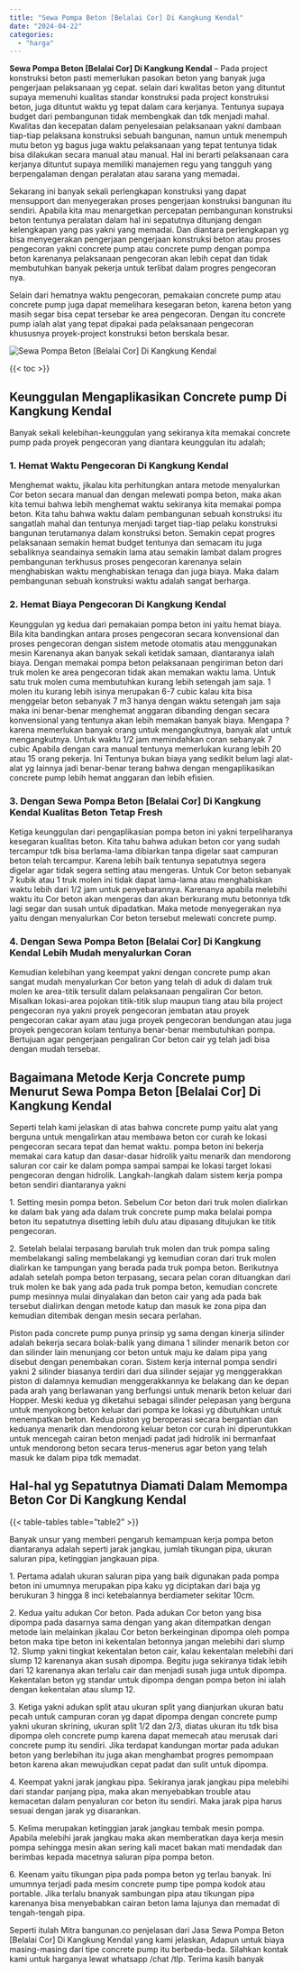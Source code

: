 ```yaml
---
title: "Sewa Pompa Beton [Belalai Cor] Di Kangkung Kendal"
date: "2024-04-22"
categories: 
  - "harga"
---
```


**Sewa Pompa Beton \[Belalai Cor\] Di Kangkung Kendal** – Pada project konstruksi beton pasti memerlukan pasokan beton yang banyak juga pengerjaan pelaksanaan yg cepat. selain dari kwalitas beton yang dituntut supaya memenuhi kualitas standar konstruksi pada project konstruksi beton, juga dituntut waktu yg tepat dalam cara kerjanya. Tentunya supaya budget dari pembangunan tidak membengkak dan tdk menjadi mahal. Kwalitas dan kecepatan dalam penyelesaian pelaksanaan yakni dambaan tiap-tiap pelaksana konstruksi sebuah bangunan, namun untuk menempuh mutu beton yg bagus juga waktu pelaksanaan yang tepat tentunya tidak bisa dilakukan secara manual atau manual. Hal ini berarti pelaksanaan cara kerjanya dituntut supaya memiliki manajemen regu yang tangguh yang berpengalaman dengan peralatan atau sarana yang memadai.

Sekarang ini banyak sekali perlengkapan konstruksi yang dapat mensupport dan menyegerakan proses pengerjaan konstruksi bangunan itu sendiri. Apabila kita mau menargetkan percepatan pembangunan konstruksi beton tentunya peralatan dalam hal ini sepatutnya ditunjang dengan kelengkapan yang pas yakni yang memadai. Dan diantara perlengkapan yg bisa menyegerakan pengerjaan pengerjaan konstruksi beton atau proses pengecoran yakni concrete pump atau concrete pump dengan pompa beton karenanya pelaksanaan pengecoran akan lebih cepat dan tidak membutuhkan banyak pekerja untuk terlibat dalam progres pengecoran nya.

Selain dari hematnya waktu pengecoran, pemakaian concrete pump atau concrete pump juga dapat memelihara kesegaran beton, karena beton yang masih segar bisa cepat tersebar ke area pengecoran. Dengan itu concrete pump ialah alat yang tepat dipakai pada pelaksanaan pengecoran khususnya proyek-project konstruksi beton berskala besar.

![Sewa Pompa Beton [Belalai Cor] Di Kangkung Kendal](/images/sewa-concrete-pump-01.png)

{{< toc >}}

## Keunggulan Mengaplikasikan Concrete pump Di Kangkung Kendal

Banyak sekali kelebihan-keunggulan yang sekiranya kita memakai concrete pump pada proyek pengecoran yang diantara keunggulan itu adalah;

### 1\. Hemat Waktu Pengecoran Di Kangkung Kendal

Menghemat waktu, jikalau kita perhitungkan antara metode menyalurkan Cor beton secara manual dan dengan melewati pompa beton, maka akan kita temui bahwa lebih menghemat waktu sekiranya kita memakai pompa beton. Kita tahu bahwa waktu dalam pembangunan sebuah konstruksi itu sangatlah mahal dan tentunya menjadi target tiap-tiap pelaku konstruksi bangunan terutamanya dalam konstruksi beton. Semakin cepat progres pelaksanaan semakin hemat budget tentunya dan semacam itu juga sebaliknya seandainya semakin lama atau semakin lambat dalam progres pembangunan terkhusus proses pengecoran karenanya selain menghabiskan waktu menghabiskan tenaga dan juga biaya. Maka dalam pembangunan sebuah konstruksi waktu adalah sangat berharga.

### 2\. Hemat Biaya Pengecoran Di Kangkung Kendal

Keunggulan yg kedua dari pemakaian pompa beton ini yaitu hemat biaya. Bila kita bandingkan antara proses pengecoran secara konvensional dan proses pengecoran dengan sistem metode otomatis atau menggunakan mesin Karenanya akan banyak sekali ketidak samaan, diantaranya ialah biaya. Dengan memakai pompa beton pelaksanaan pengiriman beton dari truk molen ke area pengecoran tidak akan memakan waktu lama. Untuk satu truk molen cuma membutuhkan kurang lebih setengah jam saja. 1 molen itu kurang lebih isinya merupakan 6-7 cubic kalau kita bisa menggelar beton sebanyak 7 m3 hanya dengan waktu setengah jam saja maka ini benar-benar menghemat anggaran dibanding dengan secara konvensional yang tentunya akan lebih memakan banyak biaya. Mengapa ? karena memerlukan banyak orang untuk mengangkutnya, banyak alat untuk mengangkutnya. Untuk waktu 1/2 jam memindahkan coran sebanyak 7 cubic Apabila dengan cara manual tentunya memerlukan kurang lebih 20 atau 15 orang pekerja. Ini Tentunya bukan biaya yang sedikit belum lagi alat-alat yg lainnya jadi benar-benar terang bahwa dengan mengaplikasikan concrete pump lebih hemat anggaran dan lebih efisien.

### 3\. Dengan Sewa Pompa Beton \[Belalai Cor\] Di Kangkung Kendal Kualitas Beton Tetap Fresh

Ketiga keunggulan dari pengaplikasian pompa beton ini yakni terpeliharanya kesegaran kualitas beton. Kita tahu bahwa adukan beton cor yang sudah tercampur tdk bisa berlama-lama dibiarkan tanpa digelar saat campuran beton telah tercampur. Karena lebih baik tentunya sepatutnya segera digelar agar tidak segera setting atau mengeras. Untuk Cor beton sebanyak 7 kubik atau 1 truk molen ini tidak dapat lama-lama atau menghabiskan waktu lebih dari 1/2 jam untuk penyebarannya. Karenanya apabila melebihi waktu itu Cor beton akan mengeras dan akan berkurang mutu betonnya tdk lagi segar dan susah untuk dipadatkan. Maka metode menyegerakan nya yaitu dengan menyalurkan Cor beton tersebut melewati concrete pump.

### 4\. Dengan Sewa Pompa Beton \[Belalai Cor\] Di Kangkung Kendal Lebih Mudah menyalurkan Coran

Kemudian kelebihan yang keempat yakni dengan concrete pump akan sangat mudah menyalurkan Cor beton yang telah di aduk di dalam truk molen ke area-titik tersulit dalam pelaksanaan pengaliran Cor beton. Misalkan lokasi-area pojokan titik-titik slup maupun tiang atau bila project pengecoran nya yakni proyek pengecoran jembatan atau proyek pengecoran cakar ayam atau juga proyek pengecoran bendungan atau juga proyek pengecoran kolam tentunya benar-benar membutuhkan pompa. Bertujuan agar pengerjaan pengaliran Cor beton cair yg telah jadi bisa dengan mudah tersebar.

## Bagaimana Metode Kerja Concrete pump Menurut Sewa Pompa Beton \[Belalai Cor\] Di Kangkung Kendal

Seperti telah kami jelaskan di atas bahwa concrete pump yaitu alat yang berguna untuk mengalirkan atau membawa beton cor curah ke lokasi pengecoran secara tepat dan hemat waktu. pompa beton ini bekerja memakai cara katup dan dasar-dasar hidrolik yaitu menarik dan mendorong saluran cor cair ke dalam pompa sampai sampai ke lokasi target lokasi pengecoran dengan hidrolik. Langkah-langkah dalam sistem kerja pompa beton sendiri diantaranya yakni

1\. Setting mesin pompa beton. Sebelum Cor beton dari truk molen dialirkan ke dalam bak yang ada dalam truk concrete pump maka belalai pompa beton itu sepatutnya disetting lebih dulu atau dipasang ditujukan ke titik pengecoran.

2\. Setelah belalai terpasang barulah truk molen dan truk pompa saling membelakangi saling membelakangi yg kemudian coran dari truk molen dialirkan ke tampungan yang berada pada truk pompa beton. Berikutnya adalah setelah pompa beton terpasang, secara pelan coran dituangkan dari truk molen ke bak yang ada pada truk pompa beton, kemudian concrete pump mesinnya mulai dinyalakan dan beton cair yang ada pada bak tersebut dialirkan dengan metode katup dan masuk ke zona pipa dan kemudian ditembak dengan mesin secara perlahan.

Piston pada concrete pump punya prinsip yg sama dengan kinerja silinder adalah bekerja secara bolak-balik yang dimana 1 silinder menarik beton cor dan silinder lain menunjang cor beton untuk maju ke dalam pipa yang disebut dengan penembakan coran. Sistem kerja internal pompa sendiri yakni 2 silinder biasanya terdiri dari dua silinder sejajar yg menggerakkan piston di dalamnya kemudian menggerakkannya ke belakang dan ke depan pada arah yang berlawanan yang berfungsi untuk menarik beton keluar dari Hopper. Meski kedua yg diketahui sebagai silinder pelepasan yang berguna untuk menyokong beton keluar dari pompa ke lokasi yg dibutuhkan untuk menempatkan beton. Kedua piston yg beroperasi secara bergantian dan keduanya menarik dan mendorong keluar beton cor curah ini diperuntukkan untuk mencegah cairan beton menjadi padat jadi hidrolik ini bermanfaat untuk mendorong beton secara terus-menerus agar beton yang telah masuk ke dalam pipa tdk memadat.

## Hal-hal yg Sepatutnya Diamati Dalam Memompa Beton Cor Di Kangkung Kendal

{{< table-tables table="table2" >}}

Banyak unsur yang memberi pengaruh kemampuan kerja pompa beton diantaranya adalah seperti jarak jangkau, jumlah tikungan pipa, ukuran saluran pipa, ketinggian jangkauan pipa.

1\. Pertama adalah ukuran saluran pipa yang baik digunakan pada pompa beton ini umumnya merupakan pipa kaku yg diciptakan dari baja yg berukuran 3 hingga 8 inci ketebalannya berdiameter sekitar 10cm.

2\. Kedua yaitu adukan Cor beton. Pada adukan Cor beton yang bisa dipompa pada dasarnya sama dengan yang akan ditempatkan dengan metode lain melainkan jikalau Cor beton berkeinginan dipompa oleh pompa beton maka tipe beton ini kekentalan betonnya jangan melebihi dari slump 12. Slump yakni tingkat kekentalan beton cair, kalau kekentalan melebihi dari slump 12 karenanya akan susah dipompa. Begitu juga sekiranya tidak lebih dari 12 karenanya akan terlalu cair dan menjadi susah juga untuk dipompa. Kekentalan beton yg standar untuk dipompa dengan pompa beton ini ialah dengan kekentalan atau slump 12.

3\. Ketiga yakni adukan split atau ukuran split yang dianjurkan ukuran batu pecah untuk campuran coran yg dapat dipompa dengan concrete pump yakni ukuran skrining, ukuran split 1/2 dan 2/3, diatas ukuran itu tdk bisa dipompa oleh concrete pump karena dapat memecah atau merusak dari concrete pump itu sendiri. Jika terdapat kandungan mortar pada adukan beton yang berlebihan itu juga akan menghambat progres pemompaan beton karena akan mewujudkan cepat padat dan sulit untuk dipompa.

4\. Keempat yakni jarak jangkau pipa. Sekiranya jarak jangkau pipa melebihi dari standar panjang pipa, maka akan menyebabkan trouble atau kemacetan dalam penyaluran cor beton itu sendiri. Maka jarak pipa harus sesuai dengan jarak yg disarankan.

5\. Kelima merupakan ketinggian jarak jangkau tembak mesin pompa. Apabila melebihi jarak jangkau maka akan memberatkan daya kerja mesin pompa sehingga mesin akan sering kali macet bakan mati mendadak dan berimbas kepada macetnya saluran pipa pompa beton.

6\. Keenam yaitu tikungan pipa pada pompa beton yg terlau banyak. Ini umumnya terjadi pada mesim concrete pump tipe pompa kodok atau portable. Jika terlalu bnanyak sambungan pipa atau tikungan pipa karenanya bisa menyebabkan cairan beton lama lajunya dan memadat di tengah-tengah pipa.

Seperti itulah Mitra bangunan.co penjelasan dari Jasa Sewa Pompa Beton \[Belalai Cor\] Di Kangkung Kendal yang kami jelaskan, Adapun untuk biaya masing-masing dari tipe concrete pump itu berbeda-beda. Silahkan kontak kami untuk harganya lewat whatsapp /chat /tlp. Terima kasih banyak
